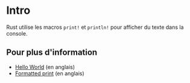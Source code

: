 # Intro

Rust utilise les macros `print!` et `println!` pour afficher du texte dans la console.

## Pour plus d'information

- [Hello World](https://doc.rust-lang.org/rust-by-example/hello.html) (en anglais)
- [Formatted print](https://doc.rust-lang.org/rust-by-example/hello/print.html) (en anglais)
